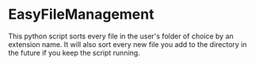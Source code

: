 # EasyFileManagement
This python script sorts every file in the user's folder of choice by an extension name. It will also sort every new file you add to the directory in the future if you keep the script running.
